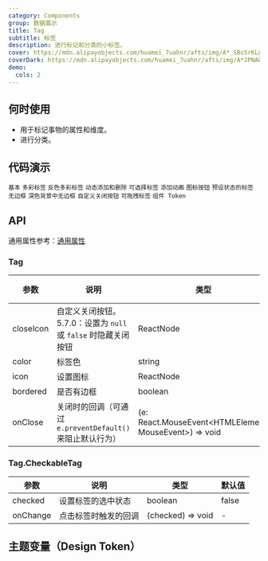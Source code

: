 ```yaml
---
category: Components
group: 数据展示
title: Tag
subtitle: 标签
description: 进行标记和分类的小标签。
cover: https://mdn.alipayobjects.com/huamei_7uahnr/afts/img/A*_SBsSrKLg00AAAAAAAAAAAAADrJ8AQ/original
coverDark: https://mdn.alipayobjects.com/huamei_7uahnr/afts/img/A*JPNAQYrVkYkAAAAAAAAAAAAADrJ8AQ/original
demo:
  cols: 2
---
```


## 何时使用

- 用于标记事物的属性和维度。
- 进行分类。

## 代码演示

<!-- prettier-ignore -->
<code src="./demo/basic.tsx">基本</code>
<code src="./demo/colorful.tsx">多彩标签</code>
<code src="./demo/colorful-inverse.tsx" debug>反色多彩标签</code>
<code src="./demo/control.tsx">动态添加和删除</code>
<code src="./demo/checkable.tsx">可选择标签</code>
<code src="./demo/animation.tsx">添加动画</code>
<code src="./demo/icon.tsx">图标按钮</code>
<code src="./demo/status.tsx">预设状态的标签</code>
<code src="./demo/borderless.tsx">无边框</code>
<code src="./demo/borderlessLayout.tsx" debug>深色背景中无边框</code>
<code src="./demo/customize.tsx" debug>自定义关闭按钮</code>
<code src="./demo/draggable.tsx">可拖拽标签</code>
<code src="./demo/component-token.tsx" debug>组件 Token</code>

## API

通用属性参考：[通用属性](/docs/react/common-props)

### Tag

| 参数 | 说明 | 类型 | 默认值 | 版本 |
| --- | --- | --- | --- | --- |
| closeIcon | 自定义关闭按钮。5.7.0：设置为 `null` 或 `false` 时隐藏关闭按钮 | ReactNode | false | 4.4.0 |
| color | 标签色 | string | - |  |
| icon | 设置图标 | ReactNode | - |  |
| bordered | 是否有边框 | boolean | true | 5.4.0 |
| onClose | 关闭时的回调（可通过 `e.preventDefault()` 来阻止默认行为） | (e: React.MouseEvent<HTMLElement, MouseEvent>) => void | - |  |

### Tag.CheckableTag

| 参数     | 说明                 | 类型              | 默认值 |
| -------- | -------------------- | ----------------- | ------ |
| checked  | 设置标签的选中状态   | boolean           | false  |
| onChange | 点击标签时触发的回调 | (checked) => void | -      |

## 主题变量（Design Token）

<ComponentTokenTable component="Tag"></ComponentTokenTable>
